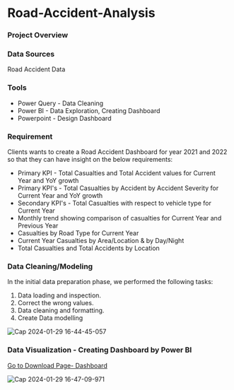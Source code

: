 # Road-Accident-Analysis

### Project Overview


### Data Sources

Road Accident Data

### Tools

- Power Query - Data Cleaning
- Power BI - Data Exploration, Creating Dashboard
- Powerpoint - Design Dashboard

### Requirement
Clients wants to create a Road Accident Dashboard for year 2021 and 2022 so that they can have insight on the below requirements:
- Primary KPI - Total Casualties and Total Accident values for Current Year and YoY growth
- Primary KPI's - Total Casualties by Accident by Accident Severity for Current Year and YoY growth
- Secondary KPI's - Total Casualties with respect to vehicle type for Current Year
- Monthly trend showing comparison of casualties for Current Year and Previous Year
- Casualties by Road Type for Current Year
- Current Year Casualties by Area/Location & by Day/Night
- Total Casualties and Total Accidents by Location


### Data Cleaning/Modeling

In the initial data preparation phase, we performed the following tasks:
1. Data loading and inspection.
2. Correct the wrong values.
3. Data cleaning and formatting.
4. Create Data modelling
   
![Cap 2024-01-29 16-44-45-057](https://github.com/MingyuTheAnalyst/Road-Accident-Analysis/assets/88122148/b6b79a40-bb88-4ce1-bfaa-908f2d271a7f)


### Data Visualization - Creating Dashboard by Power BI
[Go to Download Page- Dashboard](https://github.com/MingyuTheAnalyst/Road-Accident-Analysis/blob/main/Dashboard_Road%20Accident.pbix)

![Cap 2024-01-29 16-47-09-971](https://github.com/MingyuTheAnalyst/Road-Accident-Analysis/assets/88122148/a621e1bf-056b-441b-860e-32128959fce3)
